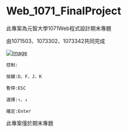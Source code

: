 # Web_1071_FinalProject
此專案為元智大學1071Web程式設計期末專題

由1071503、1073302、1073342共同完成

[![image](https://github.com/axuy312/Web_1071_FinalProject/blob/master/background/DOD-2.png)](https://axuy312.github.io/Web_1071_FinalProject/)

	控制:
	
	按鍵:D、F、J、K

	暫停:ESC

	選擇:↑、↓

	確定:Enter

此專案僅於期末專題
